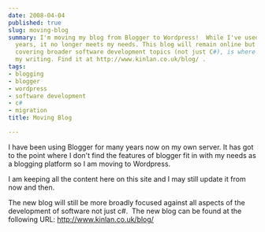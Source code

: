 ```yaml
---
date: 2008-04-04
published: true
slug: moving-blog
summary: I'm moving my blog from Blogger to Wordpress!  While I've used Blogger for
  years, it no longer meets my needs. This blog will remain online but the new blog,
  covering broader software development topics (not just C#), is where I'll focus
  my writing. Find it at http://www.kinlan.co.uk/blog/ .
tags:
- blogging
- blogger
- wordpress
- software development
- c#
- migration
title: Moving Blog

---
```

<p>I have been using Blogger for many years now on my own server. It has got to the point where I don't find the features of blogger fit in with my needs as a blogging platform so I am moving to Wordpress.</p> <p>I am keeping all the content here on this site and I may still update it from now and then.</p> <p>The new blog will still be more broadly focused against all aspects of the development of software not just c#.  The new blog can be found at the following URL: <a href="http://www.kinlan.co.uk/blog/">http://www.kinlan.co.uk/blog/</a></p>  

